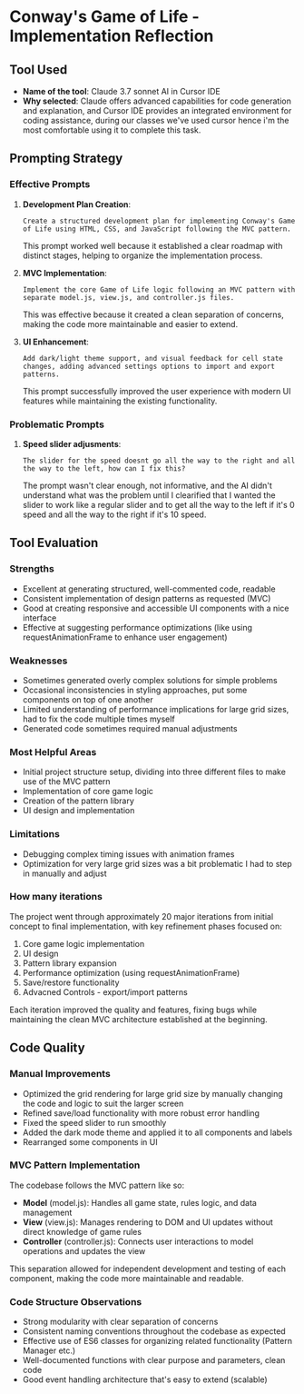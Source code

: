 # Conway's Game of Life - Implementation Reflection

## Tool Used
- **Name of the tool**: Claude 3.7 sonnet AI in Cursor IDE
- **Why selected**: Claude offers advanced capabilities for code generation and explanation, and Cursor IDE provides an integrated environment for coding assistance, during our classes we've used cursor hence i'm the most comfortable using it to complete this task.

## Prompting Strategy

### Effective Prompts

1. **Development Plan Creation**:
   ```
   Create a structured development plan for implementing Conway's Game of Life using HTML, CSS, and JavaScript following the MVC pattern.
   ```
   This prompt worked well because it established a clear roadmap with distinct stages, helping to organize the implementation process.

2. **MVC Implementation**:
   ```
   Implement the core Game of Life logic following an MVC pattern with separate model.js, view.js, and controller.js files.
   ```
   This was effective because it created a clean separation of concerns, making the code more maintainable and easier to extend.

3. **UI Enhancement**:
   ```
   Add dark/light theme support, and visual feedback for cell state changes, adding advanced settings options to import and export patterns.
   ```
   This prompt successfully improved the user experience with modern UI features while maintaining the existing functionality.

### Problematic Prompts

1. **Speed slider adjusments**:
   ```
   The slider for the speed doesnt go all the way to the right and all the way to the left, how can I fix this?
   ```
   The prompt wasn't clear enough, not informative, and the AI didn't understand what was the problem until I clearified that I wanted the slider to work like a regular slider and to get all the way to the left if it's 0 speed and all the way to the right if it's 10 speed.


## Tool Evaluation

### Strengths
- Excellent at generating structured, well-commented code, readable 
- Consistent implementation of design patterns as requested (MVC)
- Good at creating responsive and accessible UI components with a nice interface
- Effective at suggesting performance optimizations (like using requestAnimationFrame to enhance user engagement)

### Weaknesses
- Sometimes generated overly complex solutions for simple problems
- Occasional inconsistencies in styling approaches, put some components on top of one another
- Limited understanding of performance implications for large grid sizes, had to fix the code multiple times myself
- Generated code sometimes required manual adjustments

### Most Helpful Areas
- Initial project structure setup, dividing into three different files to make use of the MVC pattern
- Implementation of core game logic 
- Creation of the pattern library
- UI design and implementation

### Limitations
- Debugging complex timing issues with animation frames
- Optimization for very large grid sizes was a bit problematic I had to step in manually and adjust 

### How many iterations
The project went through approximately 20 major iterations from initial concept to final implementation, with key refinement phases focused on:

1. Core game logic implementation
2. UI design 
3. Pattern library expansion
4. Performance optimization (using requestAnimationFrame)
5. Save/restore functionality
6. Advacned Controls - export/import patterns

Each iteration improved the quality and features, fixing bugs while maintaining the clean MVC architecture established at the beginning. 

## Code Quality

### Manual Improvements
- Optimized the grid rendering for large grid size by manually changing the code and logic to suit the larger screen
- Refined save/load functionality with more robust error handling
- Fixed the speed slider to run smoothly 
- Added the dark mode theme and applied it to all components and labels 
- Rearranged some components in UI 

### MVC Pattern Implementation
The codebase follows the MVC pattern like so:

- **Model** (model.js): Handles all game state, rules logic, and data management
- **View** (view.js): Manages rendering to DOM and UI updates without direct knowledge of game rules
- **Controller** (controller.js): Connects user interactions to model operations and updates the view

This separation allowed for independent development and testing of each component, making the code more maintainable and readable.

### Code Structure Observations
- Strong modularity with clear separation of concerns
- Consistent naming conventions throughout the codebase as expected
- Effective use of ES6 classes for organizing related functionality (Pattern Manager etc.)
- Well-documented functions with clear purpose and parameters, clean code
- Good event handling architecture that's easy to extend (scalable)

